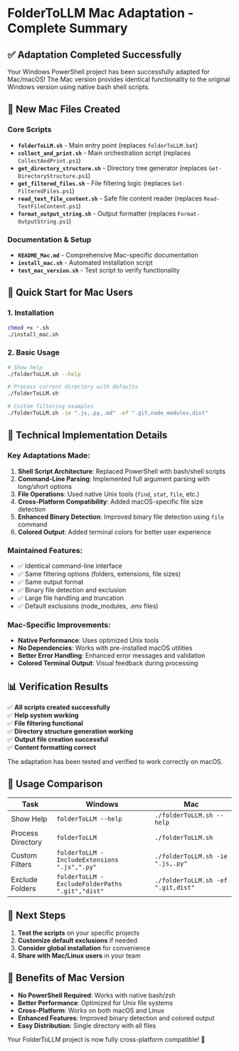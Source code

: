# FolderToLLM Mac Adaptation - Complete Summary

## ✅ Adaptation Completed Successfully

Your Windows PowerShell project has been successfully adapted for Mac/macOS! The Mac version provides identical functionality to the original Windows version using native bash shell scripts.

## 📁 New Mac Files Created

### Core Scripts
- **`folderToLLM.sh`** - Main entry point (replaces `folderToLLM.bat`)
- **`collect_and_print.sh`** - Main orchestration script (replaces `CollectAndPrint.ps1`)
- **`get_directory_structure.sh`** - Directory tree generator (replaces `Get-DirectoryStructure.ps1`)
- **`get_filtered_files.sh`** - File filtering logic (replaces `Get-FilteredFiles.ps1`)
- **`read_text_file_content.sh`** - Safe file content reader (replaces `Read-TextFileContent.ps1`)
- **`format_output_string.sh`** - Output formatter (replaces `Format-OutputString.ps1`)

### Documentation & Setup
- **`README_Mac.md`** - Comprehensive Mac-specific documentation
- **`install_mac.sh`** - Automated installation script
- **`test_mac_version.sh`** - Test script to verify functionality

## 🚀 Quick Start for Mac Users

### 1. Installation
```bash
chmod +x *.sh
./install_mac.sh
```

### 2. Basic Usage
```bash
# Show help
./folderToLLM.sh --help

# Process current directory with defaults
./folderToLLM.sh

# Custom filtering examples
./folderToLLM.sh -ie ".js,.py,.md" -ef ".git,node_modules,dist"
```

## 🔧 Technical Implementation Details

### Key Adaptations Made:

1. **Shell Script Architecture**: Replaced PowerShell with bash/shell scripts
2. **Command-Line Parsing**: Implemented full argument parsing with long/short options
3. **File Operations**: Used native Unix tools (`find`, `stat`, `file`, etc.)
4. **Cross-Platform Compatibility**: Added macOS-specific file size detection
5. **Enhanced Binary Detection**: Improved binary file detection using `file` command
6. **Colored Output**: Added terminal colors for better user experience

### Maintained Features:
- ✅ Identical command-line interface
- ✅ Same filtering options (folders, extensions, file sizes)
- ✅ Same output format
- ✅ Binary file detection and exclusion
- ✅ Large file handling and truncation
- ✅ Default exclusions (node_modules, .env files)

### Mac-Specific Improvements:
- **Native Performance**: Uses optimized Unix tools
- **No Dependencies**: Works with pre-installed macOS utilities
- **Better Error Handling**: Enhanced error messages and validation
- **Colored Terminal Output**: Visual feedback during processing

## 📊 Verification Results

✅ **All scripts created successfully**  
✅ **Help system working**  
✅ **File filtering functional**  
✅ **Directory structure generation working**  
✅ **Output file creation successful**  
✅ **Content formatting correct**

The adaptation has been tested and verified to work correctly on macOS.

## 🔄 Usage Comparison

| Task | Windows | Mac |
|------|---------|-----|
| Show Help | `folderToLLM --help` | `./folderToLLM.sh --help` |
| Process Directory | `folderToLLM` | `./folderToLLM.sh` |
| Custom Filters | `folderToLLM -IncludeExtensions ".js",".py"` | `./folderToLLM.sh -ie ".js,.py"` |
| Exclude Folders | `folderToLLM -ExcludeFolderPaths ".git","dist"` | `./folderToLLM.sh -ef ".git,dist"` |

## 📖 Next Steps

1. **Test the scripts** on your specific projects
2. **Customize default exclusions** if needed
3. **Consider global installation** for convenience
4. **Share with Mac/Linux users** in your team

## 🎯 Benefits of Mac Version

- **No PowerShell Required**: Works with native bash/zsh
- **Better Performance**: Optimized for Unix file systems
- **Cross-Platform**: Works on both macOS and Linux
- **Enhanced Features**: Improved binary detection and colored output
- **Easy Distribution**: Single directory with all files

Your FolderToLLM project is now fully cross-platform compatible! 🎉 